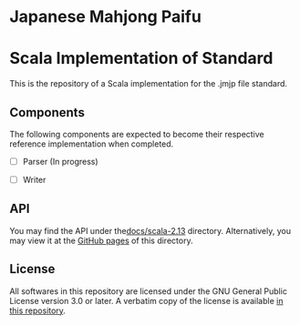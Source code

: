# Japanese Mahjong Paifu 

# Scala Implementation of Standard 

This is the repository of a Scala implementation for the .jmjp file standard. 

## Components 

The following components are expected to become their respective reference implementation when completed. 

- [ ] Parser (In progress) 

- [ ] Writer 

## API 

You may find the API under the[docs/scala-2.13](./docs/scala-2.13/) directory. Alternatively, you may view it at the [GitHub pages](https://ChemistMikeLam.github.io/JMJP_Scala/scala-2.13/) of this directory. 
## License 

All softwares in this repository are licensed under the GNU General Public License version 3.0 or later. A verbatim copy of the license is available [in this repository](./license.txt). 
